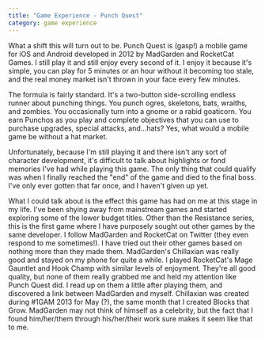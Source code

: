 ```yaml
---
title: "Game Experience - Punch Quest"
category: game experience
---
```

What a shift this will turn out to be. Punch Quest is (gasp!) a mobile game for iOS and Android developed in 2012 by MadGarden and RocketCat Games. I still play it and still enjoy every second of it. I enjoy it because it's simple, you can play for 5 minutes or an hour without it becoming too stale, and the real money market isn't thrown in your face every few minutes.

The formula is fairly standard. It's a two-button side-scrolling endless runner about punching things. You punch ogres, skeletons, bats, wraiths, and zombies. You occasionally turn into a gnome or a rabid goaticorn. You earn Punchos as you play and complete objectives that you can use to purchase upgrades, special attacks, and...hats? Yes, what would a mobile game be without a hat market.

Unfortunately, because I'm still playing it and there isn't any sort of character development, it's difficult to talk about highlights or fond memories I've had while playing this game. The only thing that could qualify was when I finally reached the "end" of the game and died to the final boss. I've only ever gotten that far once, and I haven't given up yet.

What I could talk about is the effect this game has had on me at this stage in my life. I've been shying away from mainstream games and started exploring some of the lower budget titles. Other than the Resistance series, this is the first game where I have purposely sought out other games by the same developer. I follow MadGarden and RocketCat on Twitter (they even respond to me sometimes!). I have tried out their other games based on nothing more than they made them. MadGarden's Chillaxian was really good and stayed on my phone for quite a while. I played RocketCat's Mage Gauntlet and Hook Champ with similar levels of enjoyment. They're all good quality, but none of them really grabbed me and held my attention like Punch Quest did. I read up on them a little after playing them, and discovered a link between MadGarden and myself. Chillaxian was created during #1GAM 2013 for May (?), the same month that I created Blocks that Grow. MadGarden may not think of himself as a celebrity, but the fact that I found him/her/them through his/her/their work sure makes it seem like that to me.